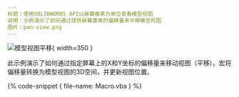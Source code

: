 ```yaml
---
标题：使用SOLIDWORKS API以屏幕像素为单位查看模型视图
说明：示例演示了如何通过提供屏幕像素的偏移量来平移模型视图
图片：pan-view.png
---
```

![模型视图平移](pan-view.png){ width=350 }

此示例演示了如何通过指定屏幕上的X和Y坐标的偏移量来移动视图（平移）。宏将偏移量转换为模型视图的3D空间，并更新视图位置。

{% code-snippet { file-name: Macro.vba } %}